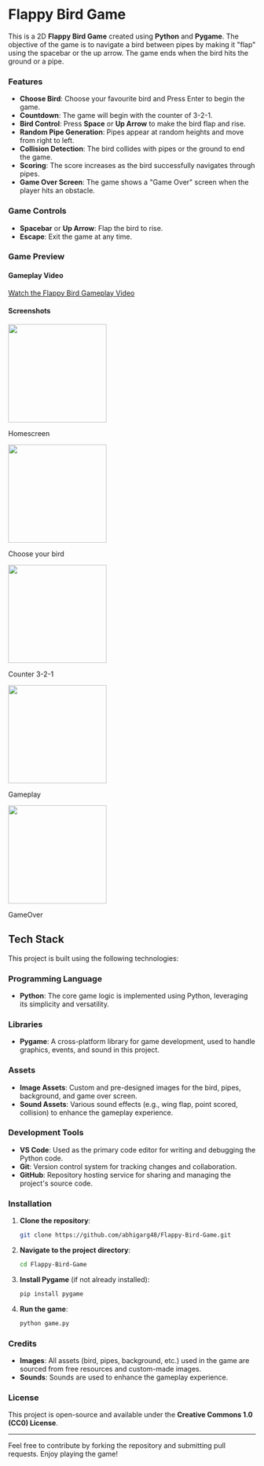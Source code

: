 # Flappy Bird Game

This is a 2D **Flappy Bird Game** created using **Python** and **Pygame**. The objective of the game is to navigate a bird between pipes by making it "flap" using the spacebar or the up arrow. The game ends when the bird hits the ground or a pipe.

### Features
- **Choose Bird**: Choose your favourite bird and Press Enter to begin the game.
- **Countdown**: The game will begin with the counter of 3-2-1.
- **Bird Control**: Press **Space** or **Up Arrow** to make the bird flap and rise.
- **Random Pipe Generation**: Pipes appear at random heights and move from right to left.
- **Collision Detection**: The bird collides with pipes or the ground to end the game.
- **Scoring**: The score increases as the bird successfully navigates through pipes.
- **Game Over Screen**: The game shows a "Game Over" screen when the player hits an obstacle.

### Game Controls
- **Spacebar** or **Up Arrow**: Flap the bird to rise.
- **Escape**: Exit the game at any time.

### Game Preview

#### Gameplay Video 

[Watch the Flappy Bird Gameplay Video](https://drive.google.com/drive/folders/1bXUrE9O_eLy6X_fvO7S0-k_Qni7PbltO?usp=drive_link)

#### Screenshots

<img src="assets/images/Screenshot1_homescreen.png" width="200" />

Homescreen

<img src="assets/images/Screenshot2_choose_your_bird.png" width="200" />

Choose your bird

<img src="assets/images/Screenshot3_Counter.png" width="200" />

Counter 3-2-1

<img src="assets/images/Screenshot4_Gameplay.png" width="200" />

Gameplay

<img src="assets/images/Screenshot5_GameOver_Screen.png" width="200" />

GameOver

## Tech Stack

This project is built using the following technologies:

### Programming Language
- **Python**: The core game logic is implemented using Python, leveraging its simplicity and versatility.

### Libraries
- **Pygame**: A cross-platform library for game development, used to handle graphics, events, and sound in this project.

### Assets
- **Image Assets**: Custom and pre-designed images for the bird, pipes, background, and game over screen.
- **Sound Assets**: Various sound effects (e.g., wing flap, point scored, collision) to enhance the gameplay experience.

### Development Tools
- **VS Code**: Used as the primary code editor for writing and debugging the Python code.
- **Git**: Version control system for tracking changes and collaboration.
- **GitHub**: Repository hosting service for sharing and managing the project's source code.

### Installation

1. **Clone the repository**:
    ```bash
    git clone https://github.com/abhigarg48/Flappy-Bird-Game.git
    ```
2. **Navigate to the project directory**:
    ```bash
    cd Flappy-Bird-Game
    ```
3. **Install Pygame** (if not already installed):
    ```bash
    pip install pygame
    ```
4. **Run the game**:
    ```bash
    python game.py
    ```

### Credits
- **Images**: All assets (bird, pipes, background, etc.) used in the game are sourced from free resources and custom-made images.
- **Sounds**: Sounds are used to enhance the gameplay experience.

### License
This project is open-source and available under the **Creative Commons 1.0 (CC0) License**.

---

Feel free to contribute by forking the repository and submitting pull requests. Enjoy playing the game!
